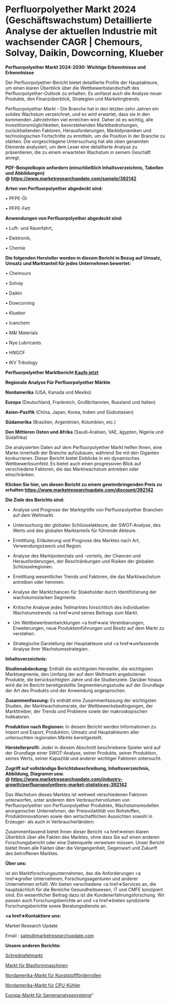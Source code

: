 # Perfluorpolyether Markt 2024 (Geschäftswachstum) Detaillierte Analyse der aktuellen Industrie mit wachsender CAGR | Chemours, Solvay, Daikin, Dowcorning, Klueber

<strong>Perfluorpolyether Markt 2024-2030: Wichtige Erkenntnisse und Erkenntnisse</strong>

Der Perfluorpolyether-Bericht bietet detaillierte Profile der Hauptakteure, um einen klaren Überblick über die Wettbewerbslandschaft des Perfluorpolyether-Outlook zu erhalten. Es umfasst auch die Analyse neuer Produkte, den Finanzüberblick, Strategien und Marketingtrends.

Perfluorpolyether Markt - Die Branche hat in den letzten zehn Jahren ein solides Wachstum verzeichnet, und es wird erwartet, dass sie in den kommenden Jahrzehnten viel erreichen wird. Daher ist es wichtig, alle Investitionsmöglichkeiten, bevorstehenden Marktbedrohungen, zurückhaltenden Faktoren, Herausforderungen, Marktdynamiken und technologischen Fortschritte zu ermitteln, um die Position in der Branche zu stärken. Die vorgeschlagene Untersuchung hat alle oben genannten Elemente analysiert, um dem Leser eine detaillierte Analyse zu präsentieren, die zu einem erwarteten Wachstum in seinem Geschäft anregt.

<strong><b>PDF-Beispielkopie anfordern (einschließlich Inhaltsverzeichnis, Tabellen und Abbildungen) @ </b></strong><strong><a href=https://www.marketresearchupdate.com/sample/392142><strong>https://www.marketresearchupdate.com/sample/392142</u></a></strong></strong>

<strong>Arten von Perfluorpolyether abgedeckt sind:</strong>

• PFPE-Öl

• PFPE-Fett

<strong>Anwendungen von Perfluorpolyether abgedeckt sind:</strong>

• Luft- und Raumfahrt,

• Elektronik,

• Chemie

<strong>Die folgenden Hersteller werden in diesem Bericht in Bezug auf Umsatz, Umsatz und Marktanteil für jedes Unternehmen bewertet:</strong>

• Chemours

• Solvay

• Daikin

• Dowcorning

• Klueber

• Icanchem

• M&I Materials

• Nye Lubricants

• HNGCF

• IKV Tribology

<strong>Perfluorpolyether Marktbericht <a href=https://www.marketresearchupdate.com/buynow/392142>Kaufe jetzt</a></strong>

<strong>Regionale Analyse Für Perfluorpolyether Märkte</strong>

<strong>Nordamerika</strong> (USA, Kanada und Mexiko)

<strong>Europa</strong> (Deutschland, Frankreich, Großbritannien, Russland und Italien)

<strong>Asien-Pazifik</strong> (China, Japan, Korea, Indien und Südostasien)

<strong>Südamerika</strong> (Brasilien, Argentinien, Kolumbien, etc.)

<strong>Den Mittleren</strong> <strong>Osten und Afrika</strong> (Saudi-Arabien, VAE, ägypten, Nigeria und Südafrika)

Die analysierten Daten auf dem Perfluorpolyether Markt helfen Ihnen, eine Marke innerhalb der Branche aufzubauen, während Sie mit den Giganten konkurrieren. Dieser Bericht bietet Einblicke in ein dynamisches Wettbewerbsumfeld. Es bietet auch einen progressiven Blick auf verschiedene Faktoren, die das Marktwachstum antreiben oder einschränken.

<strong>Klicken Sie hier, um diesen Bericht zu einem gewinnbringenden Preis zu erhalten
</strong><strong><a href=https://www.marketresearchupdate.com/discount/392142>https://www.marketresearchupdate.com/discount/392142</b></u></strong></a>

<strong>Die Ziele des Berichts sind:</strong>

- Analyse und Prognose der Marktgröße von Perfluorpolyether Branchen auf dem Weltmarkt.

- Untersuchung der globalen Schlüsselakteure, der SWOT-Analyse, des Werts und des globalen Marktanteils für führende Akteure.

- Ermittlung, Erläuterung und Prognose des Marktes nach Art, Verwendungszweck und Region.

- Analyse des Marktpotenzials und -vorteils, der Chancen und Herausforderungen, der Beschränkungen und Risiken der globalen Schlüsselregionen.

- Ermittlung wesentlicher Trends und Faktoren, die das Marktwachstum antreiben oder hemmen.

- Analyse der Marktchancen für Stakeholder durch Identifizierung der wachstumsstarken Segmente.

- Kritische Analyse jedes Teilmarktes hinsichtlich des individuellen Wachstumstrends <a href=>und</a> seines Beitrags zum Markt.

- Um Wettbewerbsentwicklungen <a href=>wie</a> Vereinbarungen, Erweiterungen, neue Produkteinführungen und Besitz auf dem Markt zu verstehen.

- Strategische Darstellung der Hauptakteure und <a href=>umfas</a>sende Analyse ihrer Wachstumsstrategien.

<strong>Inhaltsverzeichnis:</strong>

<strong>Studienabdeckung:</strong> Enthält die wichtigsten Hersteller, die wichtigsten Marktsegmente, den Umfang der auf dem Weltmarkt angebotenen Produkte, die berücksichtigten Jahre und die Studienziele. Darüber hinaus wird die im Bericht bereitgestellte Segmentierungsstudie auf der Grundlage der Art des Produkts und der Anwendung angesprochen.

<strong>Zusammenfassung:</strong> Es enthält eine Zusammenfassung der wichtigsten Studien, der Marktwachstumsrate, der Wettbewerbsbedingungen, der Markttreiber, der Trends und Probleme sowie der makroskopischen Indikatoren.

<strong>Produktion nach Regionen:</strong> In diesem Bericht werden Informationen zu Import und Export, Produktion, Umsatz und Hauptakteuren aller untersuchten regionalen Märkte bereitgestellt.

<strong>Herstellerprofil:</strong> Jeder in diesem Abschnitt beschriebene Spieler wird auf der Grundlage einer SWOT-Analyse, seiner Produkte, seiner Produktion, seines Werts, seiner Kapazität und anderer wichtiger Faktoren untersucht.

<strong><b>Zugriff auf vollständige Berichtsbeschreibung, Inhaltsverzeichnis, Abbildung, Diagramm usw. @ </b></strong><strong><a href=https://www.marketresearchupdate.com/industry-growth/perfluoropolyethers-market-statistices-392142>https://www.marketresearchupdate.com/industry-growth/perfluoropolyethers-market-statistices-392142</a></strong>

Das Wachstum dieses Marktes ist weltweit verschiedenen Faktoren unterworfen, unter anderem dem Verbrauchervolumen von Perfluorpolyether von Perfluorpolyether Produkten, Wachstumsmodellen anorganischer Unternehmen, der Preisvolatilität von Rohstoffen, Produktinnovationen sowie den wirtschaftlichen Aussichten sowohl in Erzeuger- als auch in Verbraucherländern.

Zusammenfassend bietet Ihnen dieser Bericht <a href=>einen</a> klaren Überblick über alle Fakten des Marktes, ohne dass Sie auf einen anderen Forschungsbericht oder eine Datenquelle verweisen müssen. Unser Bericht bietet Ihnen alle Fakten über die Vergangenheit, Gegenwart und Zukunft des betroffenen Marktes.

<strong>Über uns:</strong>

 ist ein Marktforschungsunternehmen, das die Anforderungen <a href=>großer</a> Unternehmen, Forschungsagenturen und anderer Unternehmen erfüllt. Wir bieten verschiedene <a href=>Services</a> an, die hauptsächlich für die Bereiche Gesundheitswesen, IT und CMFE konzipiert sind. Ein wesentlicher Beitrag dazu ist die Kundenerfahrungsforschung. Wir passen auch Forschungsberichte an und <a href=>bieten</a> syndizierte Forschungsberichte sowie Beratungsdienste an.

<strong><a href=>Kontaktiere uns:</a></strong>

Market Research Update

Email : sales@marketresearchupdate.com

<strong>Unsere anderen Berichte:</strong>

<a href=https://www.linkedin.com/pulse/writing-board-market-witness-huge-growth-2027>Schreibtafelmarkt</a>

<a href=https://www.linkedin.com/pulse/blow-molding-machines-market-outlooks-2023>Markt für Blasformmaschinen</a>

<a href=https://www.linkedin.com/pulse/north-america-plastic-conveyor-roller-market>Nordamerika-Markt für Kunststoffförderrollen</a>

<a href=https://www.linkedin.com/pulse/north-america-cpu-cooler-market-2023-top-industry-trend>Nordamerika-Markt für CPU-Kühler</a>

<a href=https://www.linkedin.com/pulse/europe-semen-analysis-systems-market-trends-v7xuf/>Europa-Markt für Samenanalysesysteme</a>"

